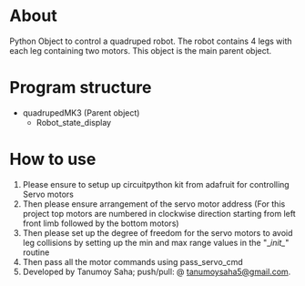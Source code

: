 # About
Python Object to control a quadruped robot. The robot contains 4 legs with each leg containing two motors.  This object is the main parent object. 

# Program structure
* quadrupedMK3 (Parent object)
  * Robot_state_display

# How to use

1. Please ensure to setup up circuitpython kit from adafruit for controlling Servo motors
2. Then please ensure arrangement of the servo motor address (For this project top motors are numbered in clockwise direction starting from left front limb followed by the bottom motors)
3. Then please set up the degree of freedom for the servo motors to avoid leg collisions by setting up the min and max range values in the "\__init\__" routine
4. Then pass all the motor commands using pass_servo_cmd
5. Developed by Tanumoy Saha; push/pull: @ tanumoysaha5@gmail.com.
